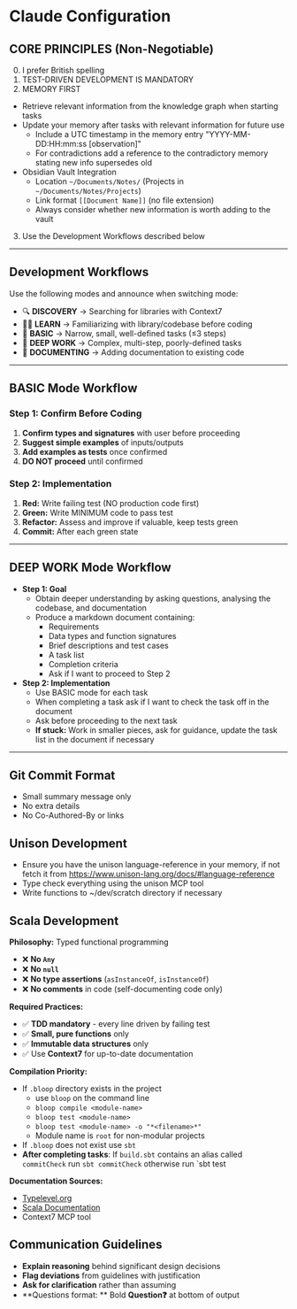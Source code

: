 # Claude Configuration

## CORE PRINCIPLES (Non-Negotiable)

0. I prefer British spelling
1. TEST-DRIVEN DEVELOPMENT IS MANDATORY
2. MEMORY FIRST
  - Retrieve relevant information from the knowledge graph when starting tasks
  - Update your memory after tasks with relevant information for future use
    - Include a UTC timestamp in the memory entry "YYYY-MM-DD:HH:mm:ss [observation]" 
    - For contradictions add a reference to the contradictory memory stating new info supersedes old
  - Obsidian Vault Integration
    - Location `~/Documents/Notes/` (Projects in `~/Documents/Notes/Projects`)  
    - Link format `[[Document Name]]` (no file extension)  
    - Always consider whether new information is worth adding to the vault
3. Use the Development Workflows described below

---

## Development Workflows

Use the following modes and announce when switching mode:

- 🔍 **DISCOVERY** → Searching for libraries with Context7
- 🧑‍🎓 **LEARN** → Familiarizing with library/codebase before coding
- 🐣 **BASIC** → Narrow, small, well-defined tasks (≤3 steps)
- 🧠 **DEEP WORK** → Complex, multi-step, poorly-defined tasks
- 📝 **DOCUMENTING** → Adding documentation to existing code

---

## BASIC Mode Workflow

### Step 1: Confirm Before Coding

1. **Confirm types and signatures** with user before proceeding
2. **Suggest simple examples** of inputs/outputs
3. **Add examples as tests** once confirmed
4. **DO NOT proceed** until confirmed

### Step 2: Implementation

1. **Red:** Write failing test (NO production code first)
2. **Green:** Write MINIMUM code to pass test
3. **Refactor:** Assess and improve if valuable, keep tests green
4. **Commit:** After each green state

---

## DEEP WORK Mode Workflow

- **Step 1: Goal**
  - Obtain deeper understanding by asking questions, analysing the codebase, and documentation
  - Produce a markdown document containing:
    - Requirements
    - Data types and function signatures
    - Brief descriptions and test cases
    - A task list
    - Completion criteria
    - Ask if I want to proceed to Step 2
- **Step 2: Implementation**
  - Use BASIC mode for each task
  - When completing a task ask if I want to check the task off in the document
  - Ask before proceeding to the next task
  - **If stuck:** Work in smaller pieces, ask for guidance, update the task list in the document if necessary

---

## Git Commit Format

- Small summary message only
- No extra details
- No Co-Authored-By or links

## Unison Development

- Ensure you have the unison language-reference in your memory, if not fetch it from https://www.unison-lang.org/docs/#language-reference
- Type check everything using the unison MCP tool
- Write functions to ~/dev/scratch directory if necessary

## Scala Development

**Philosophy:** Typed functional programming
- ❌ **No `Any`**
- ❌ **No `null`**
- ❌ **No type assertions** (`asInstanceOf`, `isInstanceOf`)
- ❌ **No comments** in code (self-documenting code only)

**Required Practices:**
- ✅ **TDD mandatory** - every line driven by failing test
- ✅ **Small, pure functions** only
- ✅ **Immutable data structures** only
- ✅ Use **Context7** for up-to-date documentation

**Compilation Priority:**

- If `.bloop` directory exists in the project
  - use `bloop` on the command line
  - `bloop compile <module-name>`
  - `bloop test <module-name>`
  - `bloop test <module-name> -o "*<filename>*"`
  - Module name is `root` for non-modular projects
- If `.bloop` does not exist use `sbt`
- **After completing tasks**: If `build.sbt` contains an alias called `commitCheck` run `sbt commitCheck` otherwise run `sbt test

**Documentation Sources:**

- [Typelevel.org](https://typelevel.org/)
- [Scala Documentation](https://docs.scala-lang.org/)
- Context7 MCP tool

## Communication Guidelines

- **Explain reasoning** behind significant design decisions
- **Flag deviations** from guidelines with justification
- **Ask for clarification** rather than assuming
- **Questions format: ** Bold **Question❓** at bottom of output

